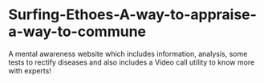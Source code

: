 # Surfing-Ethoes-A-way-to-appraise-a-way-to-commune
A mental awareness website which includes information, analysis, some tests to rectify diseases and also includes a Video call utility to know more with experts!
